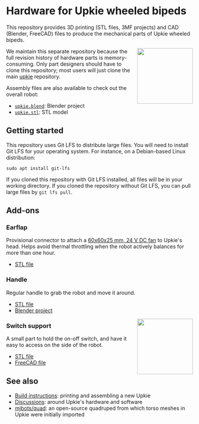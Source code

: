# Hardware for Upkie wheeled bipeds

This repository provides 3D printing (STL files, 3MF projects) and CAD (Blender, FreeCAD) files to produce the mechanical parts of Upkie wheeled bipeds.

<img align="right" height="150" src="https://github.com/user-attachments/assets/c4875d4b-3a93-4938-8836-7221ded15141">

We maintain this separate repository because the full revision history of hardware parts is memory-consuming. Only part designers should have to clone this repository; most users will just clone the main [upkie](https://github.com/upkie/upkie) repository.

Assembly files are also available to check out the overall robot:

- [`upkie.blend`](https://cdn.hackaday.io/files/1857297946229536/upkie-blender.zip): Blender project
- [`upkie.stl`](https://cdn.hackaday.io/files/1857297946229536/upkie-stl.zip): STL model

## Getting started

This repository uses Git LFS to distribute large files. You will need to install Git LFS for your operating system. For instance, on a Debian-based Linux distribution:

```console
sudo apt install git-lfs
```

If you cloned this repository with Git LFS installed, all files will be in your working directory. If you cloned the repository without Git LFS, you can pull large files by `git lfs pull`.

## Add-ons

### Earflap

Provisional connector to attach a [60x60x25 mm, 24 V DC fan](https://www.amazon.fr/Ventilateur-60x60x25mm-22dBA-Sunon-MF60252V21000UA99/dp/B07ZBSBP33/) to Upkie's head. Helps avoid thermal throttling when the robot actively balances for more than one hour.

* [STL file](add-ons/earflap/earflap.stl)

### Handle

Regular handle to grab the robot and move it around.

* [STL file](add-ons/handle/handle.stl)
* [Blender project](add-ons/handle/handle.blend)

<img align="right" src="https://github.com/upkie/upkie_parts/assets/1189580/0c6855b4-e5e8-41a2-86e3-0561b63a771f" height="150">

### Switch support

A small part to hold the on-off switch, and have it easy to access on the side of the robot.

* [STL file](add-ons/switch_support/switch_support.stl)
* [FreeCAD file](add-ons/switch_support/switch_support.FCStd)

## See also

- [Build instructions](https://github.com/upkie/upkie/wiki): printing and assembling a new Upkie
- [Discussions](https://github.com/upkie/upkie/discussions): around Upkie's hardware and software
- [mjbots/quad](https://github.com/mjbots/quad/tree/main/hw/chassis/3dprint): an open-source quadruped from which torso meshes in Upkie were initially imported
